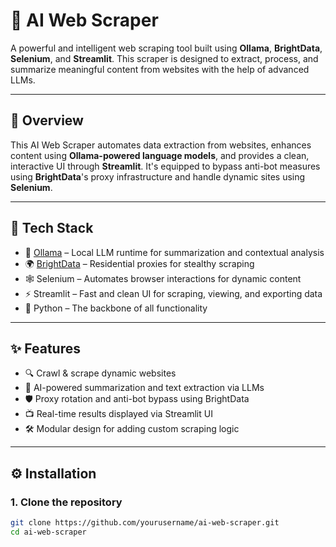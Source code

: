 # 🧠 AI Web Scraper

A powerful and intelligent web scraping tool built using **Ollama**, **BrightData**, **Selenium**, and **Streamlit**. This scraper is designed to extract, process, and summarize meaningful content from websites with the help of advanced LLMs.

---

## 🚀 Overview

This AI Web Scraper automates data extraction from websites, enhances content using **Ollama-powered language models**, and provides a clean, interactive UI through **Streamlit**. It's equipped to bypass anti-bot measures using **BrightData**'s proxy infrastructure and handle dynamic sites using **Selenium**.

---

## 🧰 Tech Stack

- 🧠 [Ollama](https://ollama.com/) – Local LLM runtime for summarization and contextual analysis
- 🌍 [BrightData](https://brightdata.com/) – Residential proxies for stealthy scraping
- 🕸️ Selenium – Automates browser interactions for dynamic content
- ⚡ Streamlit – Fast and clean UI for scraping, viewing, and exporting data
- 🐍 Python – The backbone of all functionality

---

## ✨ Features

- 🔍 Crawl & scrape dynamic websites
- 🤖 AI-powered summarization and text extraction via LLMs
- 🛡️ Proxy rotation and anti-bot bypass using BrightData
- 📺 Real-time results displayed via Streamlit UI
- 🛠️ Modular design for adding custom scraping logic

---

## ⚙️ Installation

### 1. Clone the repository
```bash
git clone https://github.com/yourusername/ai-web-scraper.git
cd ai-web-scraper
